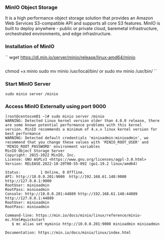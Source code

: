 ### MinIO Object Storage 
It is a high performance object storage solution that provides an Amazon Web Services 
S3-compatible API and supports all core S3 features.
MinIO is built to deploy anywhere - public or private cloud, baremetal infrastructure, 
orchestrated environments, and edge infrastructure.

### Installation of MinIO
``
wget https://dl.min.io/server/minio/release/linux-amd64/minio
```
```
chmod +x minio
sudo mv minio /usr/local/bin/
or 
sudo mv minio /usr/bin/
``

### Start MinIO Server 
```
sudo minio server /minio
```

### Access MinIO Externally using port 9000
```
[root@centosvm01 ~]# sudo minio server /minio
WARNING: Detected Linux kernel version older than 4.0.0 release, there are some known potential performance problems with this kernel version. MinIO recommends a minimum of 4.x.x linux kernel version for best performance
WARNING: Detected default credentials 'minioadmin:minioadmin', we recommend that you change these values with 'MINIO_ROOT_USER' and 'MINIO_ROOT_PASSWORD' environment variables
MinIO Object Storage Server
Copyright: 2015-2022 MinIO, Inc.
License: GNU AGPLv3 <https://www.gnu.org/licenses/agpl-3.0.html>
Version: RELEASE.2022-10-20T00-55-09Z (go1.19.2 linux/amd64)

Status:         1 Online, 0 Offline. 
API: http://10.0.0.201:9000  http://192.168.61.148:9000  http://127.0.0.1:9000       
RootUser: minioadmin 
RootPass: minioadmin 
Console: http://10.0.0.201:44889 http://192.168.61.148:44889 http://127.0.0.1:44889    
RootUser: minioadmin 
RootPass: minioadmin 

Command-line: https://min.io/docs/minio/linux/reference/minio-mc.html#quickstart
   $ mc alias set myminio http://10.0.0.201:9000 minioadmin minioadmin

Documentation: https://min.io/docs/minio/linux/index.html
```